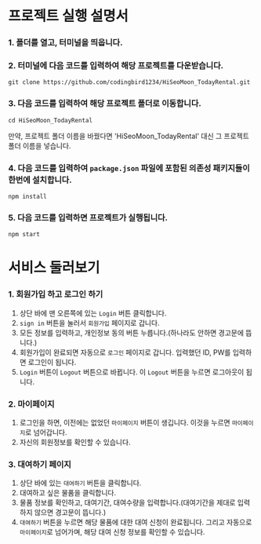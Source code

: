 # 프로젝트 실행 설명서
### 1. 폴더를 열고, 터미널을 띄웁니다.
### 2. 터미널에 다음 코드를 입력하여 해당 프로젝트를 다운받습니다.
    git clone https://github.com/codingbird1234/HiSeoMoon_TodayRental.git
### 3. 다음 코드를 입력하여 해당 프로젝트 폴더로 이동합니다.
    cd HiSeoMoon_TodayRental
만약, 프로젝트 폴더 이름을 바꿨다면 'HiSeoMoon_TodayRental' 대신 그 프로젝트 폴더 이름을 넣습니다.
### 4. 다음 코드를 입력하여 `package.json` 파일에 포함된 의존성 패키지들이 한번에 설치합니다.
    npm install
### 5. 다음 코드를 입력하면 프로젝트가 실행됩니다.
    npm start


# 서비스 둘러보기
### 1. 회원가입 하고 로그인 하기
1. 상단 바에 맨 오른쪽에 있는 `Login` 버튼 클릭합니다.
2. `sign in` 버튼을 눌러서 `회원가입` 페이지로 갑니다.
3. 모든 정보를 입력하고, 개인정보 동의 버튼 누릅니다.(하나라도 안하면 경고문에 뜹니다.)
4. 회원가입이 완료되면 자동으로 `로그인` 페이지로 갑니다. 입력했던 ID, PW를 입력하면 로그인이 됩니다.
5. `Login` 버튼이 `Logout` 버튼으로 바뀝니다. 이 `Logout` 버튼을 누르면 로그아웃이 됩니다.

### 2. 마이페이지
1. 로그인을 하면, 이전에는 없었던 `마이페이지` 버튼이 생깁니다. 이것을 누르면 `마이페이지`로 넘어갑니다.
2. 자신의 회원정보를 확인할 수 있습니다.

### 3. 대여하기 페이지
1. 상단 바에 있는 `대여하기` 버튼을 클릭합니다.
2. 대여하고 싶은 물품을 클릭합니다.
3. 물품 정보를 확인하고, 대여기간, 대여수량을 입력합니다.(대여기간을 제대로 입력하지 않으면 경고문이 뜹니다.)
4. `대여하기` 버튼을 누르면 해당 물품에 대한 대여 신청이 완료됩니다. 그리고 자동으로 `마이페이지`로 넘어가며, 해당 대여 신청 정보를 확인할 수 있습니다.
